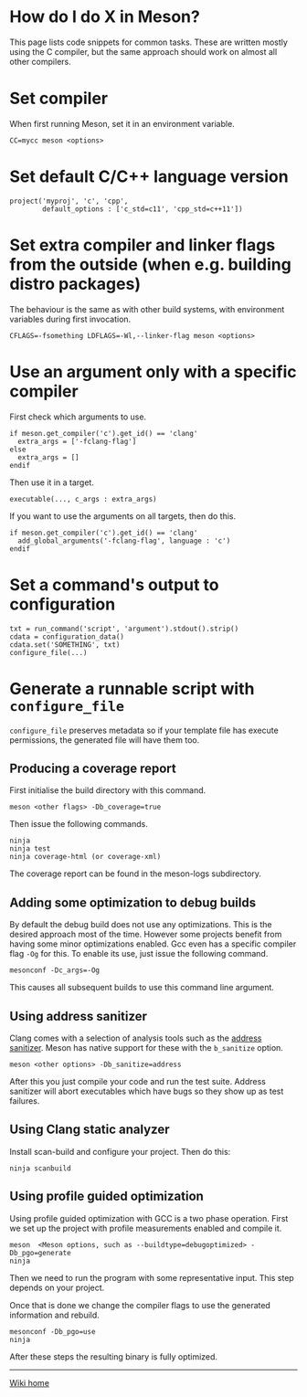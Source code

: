 # How do I do X in Meson?

This page lists code snippets for common tasks. These are written mostly using the C compiler, but the same approach should work on almost all other compilers.

# Set compiler

When first running Meson, set it in an environment variable.

    CC=mycc meson <options>

# Set default C/C++ language version

    project('myproj', 'c', 'cpp',
            default_options : ['c_std=c11', 'cpp_std=c++11'])

# Set extra compiler and linker flags from the outside (when e.g. building distro packages)

The behaviour is the same as with other build systems, with environment variables during first invocation.

    CFLAGS=-fsomething LDFLAGS=-Wl,--linker-flag meson <options>

# Use an argument only with a specific compiler

First check which arguments to use.

    if meson.get_compiler('c').get_id() == 'clang'
      extra_args = ['-fclang-flag']
    else
      extra_args = []
    endif

Then use it in a target.

    executable(..., c_args : extra_args)

If you want to use the arguments on all targets, then do this.

    if meson.get_compiler('c').get_id() == 'clang'
      add_global_arguments('-fclang-flag', language : 'c')
    endif

# Set a command's output to configuration

    txt = run_command('script', 'argument').stdout().strip()
    cdata = configuration_data()
    cdata.set('SOMETHING', txt)
    configure_file(...)

# Generate a runnable script with `configure_file`

`configure_file` preserves metadata so if your template file has execute permissions, the generated file will have them too.

## Producing a coverage report ##

First initialise the build directory with this command.

    meson <other flags> -Db_coverage=true

Then issue the following commands.

    ninja
    ninja test
    ninja coverage-html (or coverage-xml)

The coverage report can be found in the meson-logs subdirectory.

## Adding some optimization to debug builds ##

By default the debug build does not use any optimizations. This is the desired approach most of the time. However some projects benefit from having some minor optimizations enabled. Gcc even has a specific compiler flag `-Og` for this. To enable its use, just issue the following command.

    mesonconf -Dc_args=-Og

This causes all subsequent builds to use this command line argument.

## Using address sanitizer

Clang comes with a selection of analysis tools such as the [address sanitizer](http://clang.llvm.org/docs/AddressSanitizer.html). Meson has native support for these with the `b_sanitize` option.

    meson <other options> -Db_sanitize=address

After this you just compile your code and run the test suite. Address sanitizer will abort executables which have bugs so they show up as test failures.

## Using Clang static analyzer ##

Install scan-build and configure your project. Then do this:

    ninja scanbuild

## Using profile guided optimization ##

Using profile guided optimization with GCC is a two phase operation. First we set up the project with profile measurements enabled and compile it.

    meson  <Meson options, such as --buildtype=debugoptimized> -Db_pgo=generate
    ninja

Then we need to run the program with some representative input. This step depends on your project.

Once that is done we change the compiler flags to use the generated information and rebuild.

    mesonconf -Db_pgo=use
    ninja

After these steps the resulting binary is fully optimized.

----

[Wiki home](Home)
